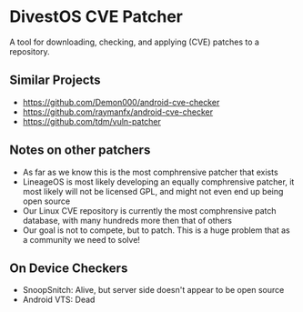 DivestOS CVE Patcher
====================

A tool for downloading, checking, and applying (CVE) patches to a repository.

Similar Projects
----------------
- https://github.com/Demon000/android-cve-checker
- https://github.com/raymanfx/android-cve-checker
- https://github.com/tdm/vuln-patcher

Notes on other patchers
-----------------------
- As far as we know this is the most comphrensive patcher that exists
- LineageOS is most likely developing an equally comphrensive patcher, it most likely will not be licensed GPL, and might not even end up being open source
- Our Linux CVE repository is currently the most comphrensive patch database, with many hundreds more then that of others
- Our goal is not to compete, but to patch. This is a huge problem that as a community we need to solve!

On Device Checkers
------------------
- SnoopSnitch: Alive, but server side doesn't appear to be open source
- Android VTS: Dead
